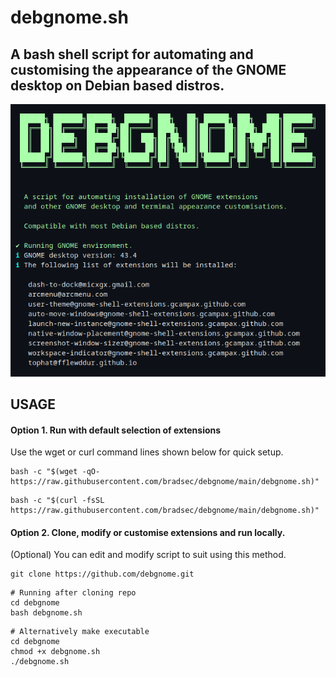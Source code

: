 
# debgnome.sh
## A bash shell script for automating and customising the appearance of the GNOME desktop on Debian based distros.

![debgnome](/screenshot.png)

## USAGE 
#### Option 1. Run with default selection of extensions
Use the wget or curl command lines shown below for quick setup.

```terminal
bash -c "$(wget -qO- https://raw.githubusercontent.com/bradsec/debgnome/main/debgnome.sh)"
```

```terminal
bash -c "$(curl -fsSL https://raw.githubusercontent.com/bradsec/debgnome/main/debgnome.sh)"
```

#### Option 2. Clone, modify or customise extensions and run locally. 
(Optional) You can edit and modify script to suit using this method.

```terminal
git clone https://github.com/debgnome.git
```

```terminal
# Running after cloning repo 
cd debgnome
bash debgnome.sh
```

```terminal
# Alternatively make executable
cd debgnome
chmod +x debgnome.sh
./debgnome.sh
```
